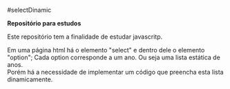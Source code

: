#selectDinamic

**Repositório para estudos**

Este repositório tem a finalidade de estudar javascritp.  
    
Em uma página html há o elemento "select" e dentro dele o elemento "option"; Cada option corresponde a um ano. Ou seja uma lista estática de anos.  
Porém há a necessidade de implementar um código que preencha esta lista dinamicamente.  



